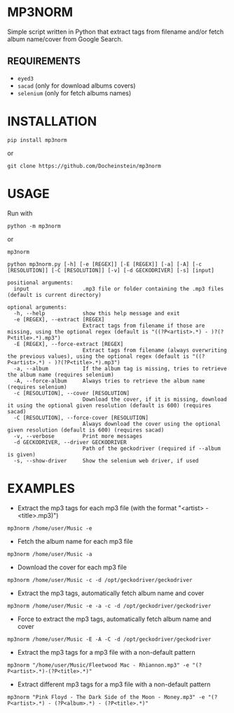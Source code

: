 # MP3NORM

Simple script written in Python that extract tags from filename and/or fetch album name/cover from Google Search.

## REQUIREMENTS

* `eyed3`
* `sacad` (only for download albums covers)
* `selenium` (only for fetch albums names)

# INSTALLATION
```
pip install mp3norm
```

or 

```
git clone https://github.com/Docheinstein/mp3norm
```

# USAGE

Run with
```
python -m mp3norm
```

or 

```
mp3norm
```

```
python mp3norm.py [-h] [-e [REGEX]] [-E [REGEX]] [-a] [-A] [-c [RESOLUTION]] [-C [RESOLUTION]] [-v] [-d GECKODRIVER] [-s] [input]

positional arguments:
  input                 .mp3 file or folder containing the .mp3 files (default is current directory)

optional arguments:
  -h, --help            show this help message and exit
  -e [REGEX], --extract [REGEX]
                        Extract tags from filename if those are missing, using the optional regex (default is "((?P<artist>.*) - )?(?P<title>.*).mp3")
  -E [REGEX], --force-extract [REGEX]
                        Extract tags from filename (always overwriting the previous values), using the optional regex (default is "((?P<artist>.*) - )?(?P<title>.*).mp3")
  -a, --album           If the album tag is missing, tries to retrieve the album name (requires selenium)
  -A, --force-album     Always tries to retrieve the album name (requires selenium)
  -c [RESOLUTION], --cover [RESOLUTION]
                        Download the cover, if it is missing, download it using the optional given resolution (default is 600) (requires sacad)
  -C [RESOLUTION], --force-cover [RESOLUTION]
                        Always download the cover using the optional given resolution (default is 600) (requires sacad)
  -v, --verbose         Print more messages
  -d GECKODRIVER, --driver GECKODRIVER
                        Path of the geckodriver (required if --album is given)
  -s, --show-driver     Show the selenium web driver, if used
```

# EXAMPLES

* Extract the mp3 tags for each mp3 file (with the format "\<artist\> - \<title\>.mp3)")
```
mp3norm /home/user/Music -e
```

* Fetch the album name for each mp3 file

```
mp3norm /home/user/Music -a
```

* Download the cover for each mp3 file

```
mp3norm /home/user/Music -c -d /opt/geckodriver/geckodriver
```


* Extract the mp3 tags, automatically fetch album name and cover

```
mp3norm /home/user/Music -e -a -c -d /opt/geckodriver/geckodriver
```


* Force to extract the mp3 tags, automatically fetch album name and cover 

```
mp3norm /home/user/Music -E -A -C -d /opt/geckodriver/geckodriver
```

* Extract the mp3 tags for a mp3 file with a non-default pattern

```
mp3norm "/home/user/Music/Fleetwood Mac - Rhiannon.mp3" -e "(?P<artist>.*)-(?P<title>.*)"
```

* Extract different mp3 tags for a mp3 file with a non-default pattern

```
mp3norm "Pink Floyd - The Dark Side of the Moon - Money.mp3" -e "(?P<artist>.*) - (?P<album>.*) - (?P<title>.*)"
```